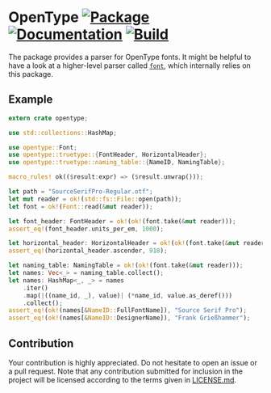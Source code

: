 # OpenType [![Package][package-img]][package-url] [![Documentation][documentation-img]][documentation-url] [![Build][build-img]][build-url]

The package provides a parser for OpenType fonts. It might be helpful to have a
look at a higher-level parser called [`font`][font], which internally relies on
this package.

## Example

```rust
extern crate opentype;

use std::collections::HashMap;

use opentype::Font;
use opentype::truetype::{FontHeader, HorizontalHeader};
use opentype::truetype::naming_table::{NameID, NamingTable};

macro_rules! ok(($result:expr) => ($result.unwrap()));

let path = "SourceSerifPro-Regular.otf";
let mut reader = ok!(std::fs::File::open(path));
let font = ok!(Font::read(&mut reader));

let font_header: FontHeader = ok!(ok!(font.take(&mut reader)));
assert_eq!(font_header.units_per_em, 1000);

let horizontal_header: HorizontalHeader = ok!(ok!(font.take(&mut reader)));
assert_eq!(horizontal_header.ascender, 918);

let naming_table: NamingTable = ok!(ok!(font.take(&mut reader)));
let names: Vec<_> = naming_table.collect();
let names: HashMap<_, _> = names
    .iter()
    .map(|((name_id, _), value)| (*name_id, value.as_deref()))
    .collect();
assert_eq!(ok!(names[&NameID::FullFontName]), "Source Serif Pro");
assert_eq!(ok!(names[&NameID::DesignerName]), "Frank Grießhammer");
```

## Contribution

Your contribution is highly appreciated. Do not hesitate to open an issue or a
pull request. Note that any contribution submitted for inclusion in the project
will be licensed according to the terms given in [LICENSE.md](LICENSE.md).

[font]: https://github.com/bodoni/font

[build-img]: https://github.com/bodoni/opentype/workflows/build/badge.svg
[build-url]: https://github.com/bodoni/opentype/actions/workflows/build.yml
[documentation-img]: https://docs.rs/opentype/badge.svg
[documentation-url]: https://docs.rs/opentype
[package-img]: https://img.shields.io/crates/v/opentype.svg
[package-url]: https://crates.io/crates/opentype
